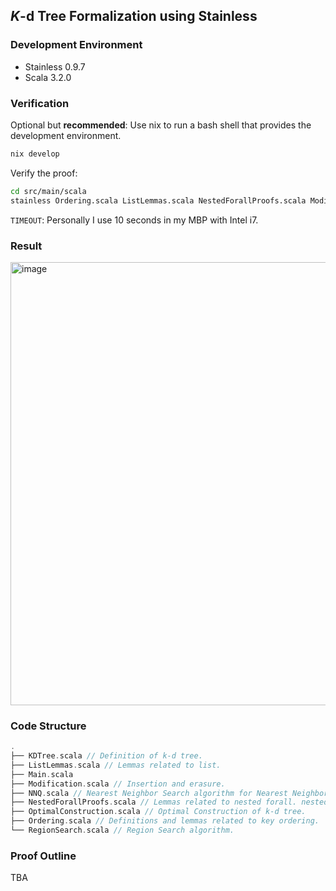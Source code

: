 ## $K$-d Tree Formalization using Stainless

### Development Environment

- Stainless 0.9.7
- Scala 3.2.0

### Verification

Optional but **recommended**: Use nix to run a bash shell that provides the development environment.
```bash
nix develop
```

Verify the proof:
```bash
cd src/main/scala
stainless Ordering.scala ListLemmas.scala NestedForallProofs.scala Modification.scala KDTree.scala OptimalConstruction.scala NNQ.scala --timeout=TIMEOUT
```

`TIMEOUT`: Personally I use 10 seconds in my MBP with Intel i7.

### Result
<img width="709" alt="image" src="https://user-images.githubusercontent.com/43364891/210483093-a931046e-499f-4214-a588-558ba50826d5.png">

### Code Structure

```scala
.
├── KDTree.scala // Definition of k-d tree.
├── ListLemmas.scala // Lemmas related to list.
├── Main.scala
├── Modification.scala // Insertion and erasure.
├── NNQ.scala // Nearest Neighbor Search algorithm for Nearest Neighbor Queries.
├── NestedForallProofs.scala // Lemmas related to nested forall. nested forall example: xs.forall(ik => t.forallKeys(k1 => lessThan(k1, ik)))
├── OptimalConstruction.scala // Optimal Construction of k-d tree.
├── Ordering.scala // Definitions and lemmas related to key ordering.
└── RegionSearch.scala // Region Search algorithm.
```

### Proof Outline
TBA
